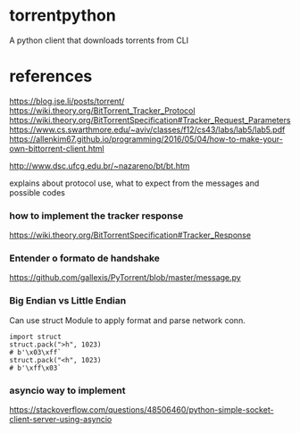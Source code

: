 # torrentpython
A python client that downloads torrents from CLI



# references

https://blog.jse.li/posts/torrent/  
https://wiki.theory.org/BitTorrent_Tracker_Protocol  
https://wiki.theory.org/BitTorrentSpecification#Tracker_Request_Parameters  
https://www.cs.swarthmore.edu/~aviv/classes/f12/cs43/labs/lab5/lab5.pdf  
https://allenkim67.github.io/programming/2016/05/04/how-to-make-your-own-bittorrent-client.html  



http://www.dsc.ufcg.edu.br/~nazareno/bt/bt.htm


explains about protocol use, what to expect from the messages and possible codes



### how to implement the tracker response
https://wiki.theory.org/BitTorrentSpecification#Tracker_Response




### Entender o formato de handshake

https://github.com/gallexis/PyTorrent/blob/master/message.py


### Big Endian vs Little Endian

Can use struct Module to apply format and parse network conn.

```
import struct
struct.pack(">h", 1023)
# b'\x03\xff`
struct.pack("<h", 1023)
# b'\xff\x03`
```
### asyncio way to implement
https://stackoverflow.com/questions/48506460/python-simple-socket-client-server-using-asyncio
